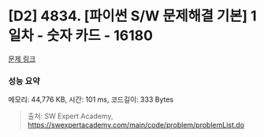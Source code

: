 # [D2] 4834. [파이썬 S/W 문제해결 기본] 1일차 - 숫자 카드 - 16180 

[문제 링크](https://swexpertacademy.com/main/code/problem/problemDetail.do?contestProbId=AYYPdof62mIDFARc) 

### 성능 요약

메모리: 44,776 KB, 시간: 101 ms, 코드길이: 333 Bytes



> 출처: SW Expert Academy, https://swexpertacademy.com/main/code/problem/problemList.do